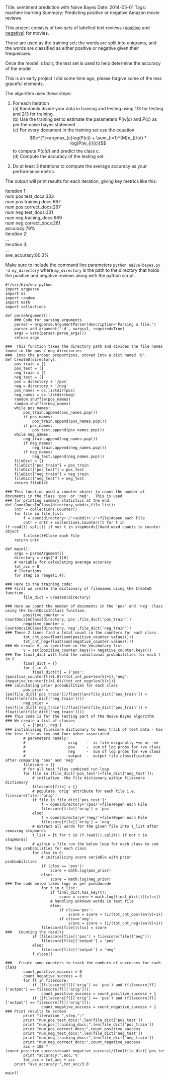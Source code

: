 Title:  sentiment prediction with Naive Bayes
Date: 2014-05-01
Tags: machine learning
Summary: Predicting positive or negative Amazon movie reviews  


This project consists of two sets of labelled text reviews ([positive](https://www.dropbox.com/sh/n2r4e929ahzx84o/AABdDVQ1Rlygs-XkjTytn3bAa) and [negative](https://www.dropbox.com/sh/scnnjiotbltm2za/AAAGz7NsEoG61ojzgZZQPfV-a)) for movies.  

These are used as the training set; the words are split into unigrams, and the words are classified as either positive or negative given their frequencies. 

Once the model is built, the test set is used to help determine the accuracy of the model.  

This is an early project I did some time ago, please forgive some of the less graceful elements.  

The algorithm uses these steps:  

1. For each iteration  
(a) Randomly divide your data in training and testing using 1/3 for
testing and 2/3 for training.  
(b) Use the training set to estimate the parameters $P(w|c)$ and $P(c)$ as per the naive bayes statement  
(c) For every document in the training set use the equation $$c^{*}=argmax_{c}log(P(c)) + \sum_{i=1}^{M}n_{i}(d) * log(P(w_{i}|c))$$ to compute $P(c|d)$ and predict the class c.  
(d) Compute the accuracy of the testing set.

2. Do at least 3 iterations to compute the average accuracy as your performance metric.  

The output will print results for each iteration, giving key metrics like this:

iteration 1:  
    num pos test_docs:333  
    num pos training docs:667  
    num pos correct_docs:267  
    num neg test_docs:331  
    num neg training_docs:669  
    num neg correct_docs:261  
    accuracy:79%  
iteration 2:  
    ...  
iteration 3:  
    ...  
ave_accuracy:80.3%  




Make sure to include the command line parameters `python naive-bayes.py -d my_directory` where `my_directory` is the path to the directory that holds the positive and negative reviews along with the python script.

```
#!/usr/bin/env python
import argparse
import os
import random
import math
import collections

def parseArgument():
    ### Code for parsing arguments
    parser = argparse.ArgumentParser(description='Parsing a file.')
    parser.add_argument('-d', nargs=1, required=True)
    args = vars(parser.parse_args())
    return args
    
###  This function takes the directory path and divides the file names found in the pos / neg directories
###  into the proper proportions, stored into a dict named 'D'.
def CreateD(directory):
    pos_train = []
    pos_test = []
    neg_train = []
    neg_test = []
    pos = directory + '/pos'
    neg = directory + '/neg'
    pos_names = os.listdir(pos)
    neg_names = os.listdir(neg)
    random.shuffle(pos_names)
    random.shuffle(neg_names)
    while pos_names:
        pos_train.append(pos_names.pop())
        if pos_names:
            pos_train.append(pos_names.pop())
        if pos_names:
            pos_test.append(pos_names.pop())
    while neg_names:
        neg_train.append(neg_names.pop())
        if neg_names:
            neg_train.append(neg_names.pop())
        if neg_names:
            neg_test.append(neg_names.pop())
    fileDict = {}
    fileDict["pos_train"] = pos_train
    fileDict["pos_test"] = pos_test
    fileDict["neg_train"] = neg_train
    fileDict["neg_test"] = neg_test
    return fileDict
    
### This function used a counter object to count the number of documents in the class 'pos' or 'neg'.  This is used
### for printing summary statistics at the end.
def CountDocsInClass(directory,subdir,file_list):
    cntr = collections.Counter()
    for file in file_list:
        f = open(directory+'/'+subdir+'/'+file)#open each File
        cntr = cntr + collections.Counter([t for t in (f.read()).split() if not t in stopWords])#add word counts to counter object
        f.close()#Close each File
    return cntr
    
def main():
    args = parseArgument()
    directory = args['d'][0]
    # variable for calculating average accuracy
    tot_acc = 0
    # Iterations
    for step in range(1,4):
    
### Here is the training code:
### First we create the dictionary of filenames using the CreateD function.
        file_dict = CreateD(directory)
        
### Here we count the number of documents in the 'pos' and 'neg' class using the CountDocsInClass function.
        positive_counter = CountDocsInClass(directory,'pos',file_dict['pos_train'])
        negative_counter = CountDocsInClass(directory,'neg',file_dict['neg_train'])
### These 2 lines find a total count in the counters for each class.
        tot_cnt_pos=float(sum(positive_counter.values()))
        tot_cnt_neg=float(sum(negative_counter.values()))
### We create V, as specified in the Vocabulary list
        V = set(positive_counter.keys()+ negative_counter.keys())
### The final_dict will hold the conditional probabilities for each t in V
        final_dict = {}
        for t in V:
            final_dict[t] = {'pos':(positive_counter[t]+1.0)/(tot_cnt_pos+len(V)+1),'neg':(negative_counter[t]+1.0)/(tot_cnt_neg+len(V)+1)}
### calculating prior probabilities for each class
        pos_prior = len(file_dict['pos_train'])/float(len(file_dict['pos_train']) + float(len(file_dict['neg_train'])))
        neg_prior = len(file_dict['neg_train'])/float(len(file_dict['pos_train']) + float(len(file_dict['neg_train'])))
### This code is for the Testing part of the Naive Bayes algorithm
### We create a list of classes
        C = ['pos','neg']
### initializing filescore dictionary to keep track of test data - has the test file as key and four other associated
        # parameters namely:
        #                   orig    -  is file originally +ve or -ve
        #                   pos     -  sum of log probs for +ve class
        #                   neg     -  sum of log probs for +ve class
        #                   output  -  output file classification after comparing 'pos' and 'neg'
        filescore = {}
        # for all test files combined run loop
        for file in (file_dict['pos_test']+file_dict['neg_test']):
            # initialize  the file dictionary within filescore dictionary
            filescore[file] = {}
            # populate 'orig' attribute for each file i.e. filescore[file]['orig']
            if file in file_dict['pos_test']:
                f = open(directory+'/pos/'+file)#open each File
                filescore[file]['orig'] = 'pos'
            else:
                f = open(directory+'/neg/'+file)#open each File
                filescore[file]['orig'] = 'neg'
            # extract all words for the given file into t_list after removing stopwords
            t_list = [t for t in (f.read()).split() if not t in stopWords]
            # within a file run the below loop for each class to sum the log probabilities for each class
            for clss in C:
                # initializing score variable with prior probbabilities
                if (clss == 'pos'):
                    score = math.log(pos_prior)
                else:
                    score = math.log(neg_prior)
### The code below takes logs as per pseudocode
                for t in t_list:
                    if final_dict.has_key(t):
                        score = score + math.log(final_dict[t][clss])
                    # handling unknown words in test file
                    else:
                        if clss=='pos':
                            score = score + (1/(tot_cnt_pos+len(V)+1))
                        if clss=='neg':
                            score = score + (1/(tot_cnt_neg+len(V)+1))
                filescore[file][clss] = score
###   Counting the results
            if (filescore[file]['pos'] > filescore[file]['neg']):
                filescore[file]['output'] = 'pos'
            else:
                filescore[file]['output'] = 'neg'
            f.close()
            
###   Create some counters to track the numbers of successes for each class
        count_positive_success = 0
        count_negative_success = 0
        for fl in filescore:
            if ((filescore[fl]['orig'] == 'pos') and (filescore[fl]['output'] == filescore[fl]['orig'])):
                count_positive_success = count_positive_success + 1
            if ((filescore[fl]['orig'] == 'pos') and (filescore[fl]['output'] == filescore[fl]['orig'])):
                count_negative_success = count_negative_success + 1
### Print results to screen
        print "iteration ",step,":"
        print "num_pos_test_docs:",len(file_dict['pos_test'])
        print "num_pos_training_docs:",len(file_dict['pos_train'])
        print "num_pos_correct_docs:",count_positive_success
        print "num_neg_test_docs:",len(file_dict['neg_test'])
        print "num_neg_training_docs:",len(file_dict['neg_train'])
        print "num_neg_correct_docs:",count_negative_success
        acc = 100 * (count_positive_success+count_negative_success)/(len(file_dict['pos_test'])+len(file_dict['neg_test']))
        print "accuracy:",acc,'%'
        tot_acc = tot_acc + acc
    print "ave_accuracy:",tot_acc/3.0
    
main()
```